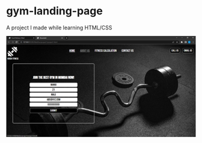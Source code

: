 # gym-landing-page
A project I made while learning HTML/CSS

<p align="center">
<img src="https://github.com/krishkhimasia/gym-landing-page/blob/main/img/gym-prev.png">
</p>
